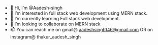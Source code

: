 - 👋 Hi, I’m @Aadesh-singh
- 👀 I’m interested in full stack web development using MERN stack.
- 🌱 I’m currently learning Full stack web development.
- 💞️ I’m looking to collaborate on MERN stack
- 📫 You can reach me on gmail@ aadeshsingh146@gmail.com OR on instagram@ thakur_aadesh_singh

<!---
Aadesh-singh/Aadesh-singh is a ✨ special ✨ repository because its `README.md` (this file) appears on your GitHub profile.
You can click the Preview link to take a look at your changes.
--->

